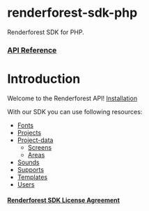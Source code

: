 # renderforest-sdk-php
Renderforest SDK for PHP.

### [API Reference](https://developers.renderforest.com) 

# Introduction

Welcome to the Renderforest API! [Installation](doc/INSTALL.md)

With our SDK you can use following resources:

* [Fonts](doc/FONTS_API.md)
* [Projects](doc/PROJECTS_API.md)
* [Project-data](doc/project-data-api/PROJECT_DATA_API.md)
  - [Screens](doc/project-data-api/SCREENS_API.md)
  - [Areas](doc/project-data-api/AREAS_API.md)
* [Sounds](doc/SOUNDS_API.md)
* [Supports](doc/SUPPORTS_API.md)
* [Templates](doc/TEMPLATES_API.md)
* [Users](doc/USERS_API.md)

#### [Renderforest SDK License Agreement](https://developers.renderforest.com/policy.html)